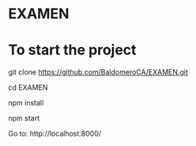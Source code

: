 # EXAMEN
# To start the project
git clone https://github.com/BaldomeroCA/EXAMEN.git

cd EXAMEN

npm install

npm start

Go to: http://localhost:8000/
